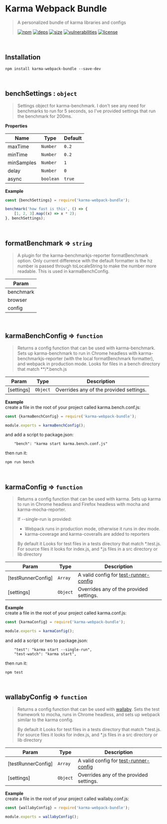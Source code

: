 # Karma Webpack Bundle

> A personalized bundle of karma libraries and configs
>
> [![npm][npm]][npm-url]
[![deps][deps]][deps-url]
[![size][size]][size-url]
[![vulnerabilities][vulnerabilities]][vulnerabilities-url]
[![license][license]][license-url]


<br><a name="Installation"></a>

## Installation
```npm install karma-webpack-bundle --save-dev```

<br><a name="benchSettings"></a>

## benchSettings : <code>object</code>
> Settings object for karma-benchmark. I don't see any need for benchmarks to run for 5 seconds, so I've provided settings that run the benchmark for 200ms.

**Properties**

| Name | Type | Default |
| --- | --- | --- |
| maxTime | <code>Number</code> | <code>0.2</code> | 
| minTime | <code>Number</code> | <code>0.2</code> | 
| minSamples | <code>Number</code> | <code>1</code> | 
| delay | <code>Number</code> | <code>0</code> | 
| async | <code>boolean</code> | <code>true</code> | 

**Example**  
```javascriptconst {benchSettings} = require('karma-webpack-bundle');benchmark('how fast is this', () => {    [1, 2, 3].map((x) => x * 2);}, benchSettings);```

<br><a name="formatBenchmark"></a>

## formatBenchmark ⇒ <code>string</code>
> A plugin for the karma-benchmarkjs-reporter formatBenchmark option. Only current difference with the default formatter is the hz number is passed through toLocaleString to make the number more readable. This is used in karmaBenchConfig.


| Param |
| --- |
| benchmark | 
| browser | 
| config | 


<br><a name="karmaBenchConfig"></a>

## karmaBenchConfig ⇒ <code>function</code>
> Returns a config function that can be used with karma-benchmark. Sets up karma-benchmark to run in Chrome headless with karma-benchmarkjs-reporter (with the local formatBenchmark formatter), and webpack in production mode. Looks for files in a bench directory that match \*\*\/\*.bench.js


| Param | Type | Description |
| --- | --- | --- |
| [settings] | <code>Object</code> | Overrides any of the provided settings. |

**Example**  
create a file in the root of your project called karma.bench.conf.js:

```javascript
const {karmaBenchConfig} = require('karma-webpack-bundle');

module.exports = karmaBenchConfig();
```

and add a script to package.json:

```
    "bench": "karma start karma.bench.conf.js"
```

then run it:

```
npm run bench
```

<br><a name="karmaConfig"></a>

## karmaConfig ⇒ <code>function</code>
> Returns a config function that can be used with karma. Sets up karma to run in Chrome headless and Firefox headless with mocha and karma-mocha-reporter.
> 
> If --single-run is provided:
> - Webpack runs in production mode, otherwise it runs in dev mode.
> - karma-coverage and karma-coveralls are added to reporters
> 
> By default it Looks for test files in a tests directory that match *.test.js. For source files it looks for index.js, and *.js files in a src directory or lib directory


| Param | Type | Description |
| --- | --- | --- |
| [testRunnerConfig] | <code>Array</code> | A valid config for [test-runner-config](https://www.npmjs.com/package/test-runner-config) |
| [settings] | <code>Object</code> | Overrides any of the provided settings. |

**Example**  
create a file in the root of your project called karma.conf.js:

```javascript
const {karmaConfig} = require('karma-webpack-bundle');

module.exports = karmaConfig();
```

and add a script or two to package.json:

```
    "test": "karma start --single-run",
    "test-watch": "karma start",
```

then run it:

```
npm test
```

<br><a name="wallabyConfig"></a>

## wallabyConfig ⇒ <code>function</code>
> Returns a config function that can be used with [wallaby](https://wallabyjs.com/). Sets the test framework to mocha, runs in Chrome headless, and sets up webpack similar to the karma config.
> 
> By default it Looks for test files in a tests directory that match *.test.js. For source files it looks for index.js, and *.js files in a src directory or lib directory


| Param | Type | Description |
| --- | --- | --- |
| [testRunnerConfig] | <code>Array</code> | A valid config for [test-runner-config](https://www.npmjs.com/package/test-runner-config) |
| [settings] | <code>Object</code> | Overrides any of the provided settings. |

**Example**  
create a file in the root of your project called wallaby.conf.js:

```javascript
const {wallabyConfig} = require('karma-webpack-bundle');

module.exports = wallabyConfig();
```

[npm]: https://img.shields.io/npm/v/karma-webpack-bundle.svg
[npm-url]: https://npmjs.com/package/karma-webpack-bundle
[deps]: https://david-dm.org/darrenpaulwright/karma-webpack-bundle.svg
[deps-url]: https://david-dm.org/darrenpaulwright/karma-webpack-bundle
[size]: https://packagephobia.now.sh/badge?p&#x3D;karma-webpack-bundle
[size-url]: https://packagephobia.now.sh/result?p&#x3D;karma-webpack-bundle
[vulnerabilities]: https://snyk.io/test/github/DarrenPaulWright/karma-webpack-bundle/badge.svg?targetFile&#x3D;package.json
[vulnerabilities-url]: https://snyk.io/test/github/DarrenPaulWright/karma-webpack-bundle?targetFile&#x3D;package.json
[license]: https://img.shields.io/github/license/DarrenPaulWright/karma-webpack-bundle.svg
[license-url]: https://npmjs.com/package/karma-webpack-bundle/LICENSE.md
